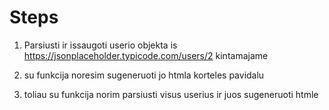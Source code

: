 # Steps

1. Parsiusti ir issaugoti userio objekta is https://jsonplaceholder.typicode.com/users/2 kintamajame

2. su funkcija noresim sugeneruoti jo htmla korteles pavidalu

3. toliau su funkcija norim parsiusti visus userius ir juos sugeneruoti htmle
